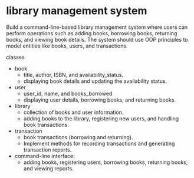 <h1>library management system</h1>
<p>
Build a command-line-based library management system where users can perform operations such as 
adding books, borrowing books, returning books, and viewing book details. 
The system should use OOP principles to model entities like books, users, and transactions.

classes
<ul>
    <li>
    book
        <ul>
            <li>
            title, author, ISBN, and availability_status.
            </li>
            <li>
            displaying book details and updating the availability status.
            </li>
        </ul>
    </li>
    <li>
    user
        <ul>
            <li>
            user_id, name, and books_borrowed
            </li>
            <li>
            displaying user details, borrowing books, and returning books.
            </li>
        </ul>
    </li>
    <li>
    library
        <ul>
            <li>
            collection of books and user information.
            </li>
            <li>
            adding books to the library, registering new users, and handling book transactions.
            </li>
        </ul>
    </li>
    <li>
    transaction
        <ul>
            <li>
            book transactions (borrowing and returning).
            </li>
            <li>
            Implement methods for recording transactions and generating transaction reports.
            </li>
        </ul>
    </li>
    <li>
    command-line interface:
        <ul>
            <li>
            adding books, registering users, borrowing books, returning books, and viewing reports.
            </li>
        </ul>
    </li>
</ul>

